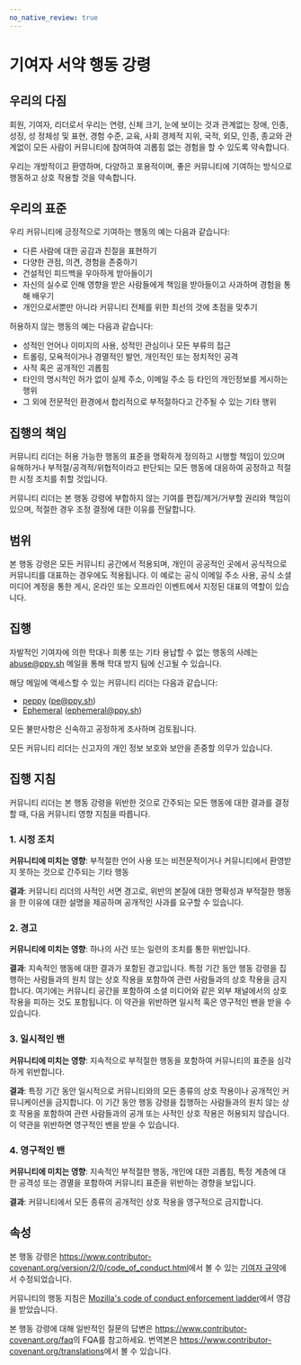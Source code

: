 ```yaml
---
no_native_review: true
---
```


# 기여자 서약 행동 강령

## 우리의 다짐

회원, 기여자, 리더로서 우리는 연령, 신체 크기, 눈에 보이는 것과 관계없는 장애, 인종, 성징, 성 정체성 및 표현, 경험 수준, 교육, 사회 경제적 지위, 국적, 외모, 인종, 종교와 관계없이 모든 사람이 커뮤니티에 참여하여 괴롭힘 없는 경험을 할 수 있도록 약속합니다.

우리는 개방적이고 환영하며, 다양하고 포용적이며, 좋은 커뮤니티에 기여하는 방식으로 행동하고 상호 작용할 것을 약속합니다.

## 우리의 표준

우리 커뮤니티에 긍정적으로 기여하는 행동의 예는 다음과 같습니다:

- 다른 사람에 대한 공감과 친절을 표현하기
- 다양한 관점, 의견, 경험을 존중하기
- 건설적인 피드백을 우아하게 받아들이기
- 자신의 실수로 인해 영향을 받은 사람들에게 책임을 받아들이고 사과하며 경험을 통해 배우기
- 개인으로서뿐만 아니라 커뮤니티 전체를 위한 최선의 것에 초점을 맞추기

허용하지 않는 행동의 예는 다음과 같습니다:

- 성적인 언어나 이미지의 사용, 성적인 관심이나 모든 부류의 접근
- 트롤링, 모욕적이거나 경멸적인 발언, 개인적인 또는 정치적인 공격
- 사적 혹은 공개적인 괴롭힘
- 타인의 명시적인 허가 없이 실제 주소, 이메일 주소 등 타인의 개인정보를 게시하는 행위
- 그 외에 전문적인 환경에서 합리적으로 부적절하다고 간주될 수 있는 기타 행위

## 집행의 책임

커뮤니티 리더는 허용 가능한 행동의 표준을 명확하게 정의하고 시행할 책임이 있으며 유해하거나 부적절/공격적/위협적이라고 판단되는 모든 행동에 대응하여 공정하고 적절한 시정 조치를 취할 것입니다.

커뮤니티 리더는 본 행동 강령에 부합하지 않는 기여를 편집/제거/거부할 권리와 책임이 있으며, 적절한 경우 조정 결정에 대한 이유를 전달합니다.

## 범위

본 행동 강령은 모든 커뮤니티 공간에서 적용되며, 개인이 공공적인 곳에서 공식적으로 커뮤니티를 대표하는 경우에도 적용됩니다. 이 예로는 공식 이메일 주소 사용, 공식 소셜 미디어 계정을 통한 게시, 온라인 또는 오프라인 이벤트에서 지정된 대표의 역할이 있습니다.

## 집행

자발적인 기여자에 의한 학대나 희롱 또는 기타 용납할 수 없는 행동의 사례는 [abuse@ppy.sh](mailto:abuse@ppy.sh) 메일을 통해 학대 방지 팀에 신고될 수 있습니다.

해당 메일에 액세스할 수 있는 커뮤니티 리더는 다음과 같습니다:

- [peppy](https://osu.ppy.sh/users/2) ([pe@ppy.sh](mailto:pe@ppy.sh))
- [Ephemeral](https://osu.ppy.sh/users/102335) ([ephemeral@ppy.sh](mailto:ephemeral@ppy.sh))

모든 불만사항은 신속하고 공정하게 조사하며 검토됩니다.

모든 커뮤니티 리더는 신고자의 개인 정보 보호와 보안을 존중할 의무가 있습니다.

## 집행 지침

커뮤니티 리더는 본 행동 강령을 위반한 것으로 간주되는 모든 행동에 대한 결과를 결정할 때, 다음 커뮤니티 영향 지침을 따릅니다.

### 1. 시정 조치

**커뮤니티에 미치는 영향**: 부적절한 언어 사용 또는 비전문적이거나 커뮤니티에서 환영받지 못하는 것으로 간주되는 기타 행동

**결과**: 커뮤니티 리더의 사적인 서면 경고로, 위반의 본질에 대한 명확성과 부적절한 행동을 한 이유에 대한 설명을 제공하며 공개적인 사과를 요구할 수 있습니다.

### 2. 경고

**커뮤니티에 미치는 영향**: 하나의 사건 또는 일련의 조치를 통한 위반입니다.

**결과**: 지속적인 행동에 대한 결과가 포함된 경고입니다. 특정 기간 동안 행동 강령을 집행하는 사람들과의 원치 않는 상호 작용을 포함하여 관련 사람들과의 상호 작용을 금지합니다. 여기에는 커뮤니티 공간을 포함하여 소셜 미디어와 같은 외부 채널에서의 상호 작용을 피하는 것도 포함됩니다. 이 약관을 위반하면 일시적 혹은 영구적인 밴을 받을 수 있습니다.

### 3. 일시적인 밴

**커뮤니티에 미치는 영향**: 지속적으로 부적절한 행동을 포함하여 커뮤니티의 표준을 심각하게 위반합니다.

**결과**: 특정 기간 동안 일시적으로 커뮤니티와의 모든 종류의 상호 작용이나 공개적인 커뮤니케이션을 금지합니다. 이 기간 동안 행동 강령을 집행하는 사람들과의 원치 않는 상호 작용을 포함하여 관련 사람들과의 공개 또는 사적인 상호 작용은 허용되지 않습니다. 이 약관을 위반하면 영구적인 밴을 받을 수 있습니다.

### 4. 영구적인 밴

**커뮤니티에 미치는 영향**: 지속적인 부적절한 행동, 개인에 대한 괴롭힘, 특정 계층에 대한 공격성 또는 경멸을 포함하여 커뮤니티 표준을 위반하는 경향을 보입니다.

**결과**: 커뮤니티에서 모든 종류의 공개적인 상호 작용을 영구적으로 금지합니다.

## 속성

본 행동 강령은 <https://www.contributor-covenant.org/version/2/0/code_of_conduct.html>에서 볼 수 있는 [기여자 규약](https://www.contributor-covenant.org)에서 수정되었습니다.

커뮤니티의 행동 지침은 [Mozilla's code of conduct enforcement ladder](https://github.com/mozilla/diversity)에서 영감을 받았습니다.

본 행동 강령에 대해 일반적인 질문의 답변은 <https://www.contributor-covenant.org/faq>의 FQA를 참고하세요. 번역본은 <https://www.contributor-covenant.org/translations>에서 볼 수 있습니다.
